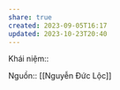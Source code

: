 ```yaml
---
share: true
created: 2023-09-05T16:17
updated: 2023-10-23T20:40
---
```

Khái niệm:: 

Nguồn:: [[Nguyễn Đức Lộc]] 